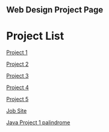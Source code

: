## Web Design Project Page

<h1>Project List</h1>

<a href="project1/index.html" target="_blank">Project 1</a>

<a href="project2/index.html" target="_blank">Project 2</a>

<a href="project3/index.html" target="_blank">Project 3</a>

<a href="project4/index.html" target="_blank">Project 4</a>

<a href="project5/index.html" target="_blank">Project 5</a>

<a href="JobSite/index.html" target="_blank">Job Site</a>

<a href="Java palindrome checker/index.html" target="_blank">Java Project 1 palindrome</a>
